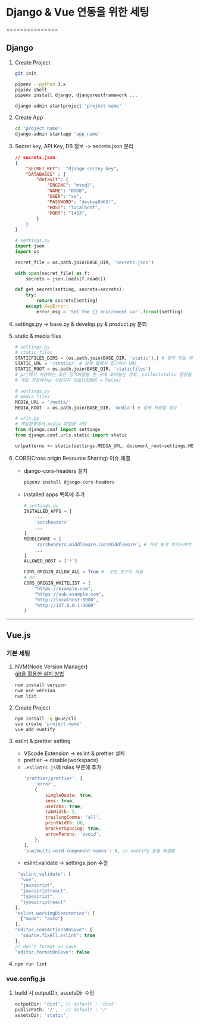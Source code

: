 # Django & Vue 연동을 위한 세팅
===============
## Django
1. Create Project
    ```bash
    git init

    pipenv --python 3.x
    pipinv shell
    pipenv install django, djangorestframework ...

    django-admin startproject 'project name'
    ```

2. Create App
    ```bash
    cd 'project name'
    django-admin startapp 'app name'
    ```

3. Secret key, API Key, DB 정보 -> secrets.json 분리
    ```json
    // secrets.json
    {
        "SECRET_KEY":  "django secrey key",
        "DATABASES" : {
            "default": {
                "ENGINE": "mssql",
                "NAME": "RTDB",
                "USER": "sa",
                "PASSWORD": "devkya9465!",
                "HOST": "localhost",
                "PORT": "1433",
            }
        }
    }
    ```
    ```python
    # settings.py
    import json
    import os

    secret_file = os.path.join(BASE_DIR, 'secrets.json')

    with open(secret_file) as f:
        secrets = json.loads(f.read())

    def get_secret(setting, secrets=secrets):
        try:
            return secrets[setting]
        except KeyError:
            error_msg = 'Set the {} enviroment var'.format(setting) 
    ```
4. settings.py -> base.py & develop.py & product.py 분리
5. static & media files
    ```python
    # settings.py
    # static files
    STATICFILES_DIRS = (os.path.join(BASE_DIR, 'static'),) # 정적 파일 위치 경로
    STATIC_URL = '/static/' # 실제 웹에서 접근하는 URL
    STATIC_ROOT = os.path.join(BASE_DIR, 'staticfiles')
    # prj에서 사용하는 모든 정적파일을 한 곳에 모아놓는 경로, collectstatic 명령을 하였을 때 모음
    # 개발 과정에서는 사용되지 않음(DEBUG = False)
    ```
    ```python
    # settings.py
    # media files
    MEDIA_URL = '/media/'
    MEDIA_ROOT  = os.path.join(BASE_DIR, 'media') # 실제 저장할 경로
    ```
    ```python
    # urls.py
    # 개발환경에서 media 파일을 서빙
    from django.conf import settings
    from django.conf.urls.static import static

    urlpatterns += static(settings.MEDIA_URL, document_root=settings.MEDIA_ROOT)
    ```
6. CORS(Cross origin Resource Sharing) 이슈 해결
    * django-cors-headers 설치
        ```bash
        pipenv install django-cors-headers
        ```
    * installed apps 목록에 추가
        ```python
        # settings.py
        INSTALLED_APPS = [
            ...
            'corsheaders'
            ...
        ]
        MIDDLEWARE = [
            'corsheaders.middleware.CorsMiddleware', # 가장 높게 위치시켜야 한다.
            ...
        ]
        ALLOWED_HOST = ['*']

        CORS_ORIGIN_ALLOW_ALL = True #  모든 호스트 허용
        # or 
        CORS_ORIGIN_WHITELIST = (
            "https://example.com",
            "https://sub.example.com",
            "http://localhost:8080",
            "http://127.0.0.1:9000"
        )
        ```

***
## Vue.js
### 기본 세팅
1. NVM(Node Version Manager)  
    [git을 활용한 설치 방법](https://github.com/nvm-sh/nvm)
    ```bash
    nvm install version
    nvm use version
    nvm list
    ```

2. Create Project  
    ```bash
    npm install -g @vue/cli
    vue create 'project name'
    vue add vuetify
    ```

3. eslint & prettier setting
    * VScode Extension -> eslint & prettier 설치
    * prettier -> disable(workspace)
    * `.eslintrc.js`에 rules 부분에 추가
        ```javascript
        'prettier/prettier': [
			'error',
			{
				singleQuote: true,
				semi: true,
				useTabs: true,
				tabWidth: 2,
				trailingComma: 'all',
				printWidth: 80,
				bracketSpacing: true,
				arrowParens: 'avoid',
			},
		],
		'vue/multi-word-component-names': 0, // vuetify 충돌 해결함
        ```
    * eslint:validate -> settings.json 수정
    ```javascript
     "eslint.validate": [
      "vue",
      "javascript",
      "javascriptreact",
      "typescript",
      "typescriptreact"
    ],
    "eslint.workingDirectories": [
      {"mode": "auto"}
    ],
    "editor.codeActionsOnSave": {
      "source.fixAll.eslint": true
    },
    // don't format on save
    "editor.formatOnSave": false
    ```
4. `npm run lint`

### vue.config.js
1. build 시 outputDir, assetsDir 수정
    ```javascript
    outputDir: 'dist', // default : 'dist'
	publicPath: '/',   // default : '/'
	assetsDir: 'static',
    ```



